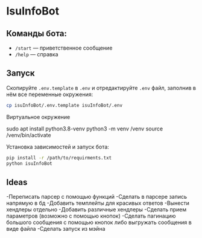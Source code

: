 # IsuInfoBot

## Команды бота:

- `/start` — приветственное сообщение
- `/help` — справка

## Запуск

Скопируйте `.env.template` в `.env` и отредактируйте `.env` файл, заполнив в нём все переменные окружения:

```bash
cp isuInfoBot/.env.template isuInfoBot/.env
```
Виртуальное окружение

sudo apt install python3.8-venv
python3 -m venv /venv
source /venv/bin/activate

Установка зависимостей и запуск бота:

```bash
pip install -r /path/to/requirments.txt
python isuInfoBot
```

## Ideas
-Переписать парсер с помощью функций
-Сделать в парсере запись напрямую в бд
-Добавить темплейты для красивых ответов
-Вынести хендлеры отдельно
-Добавить различные хендлеры
-Сделать прием параметров (возможно с помощью кнопок)
-Сделать пагинацию большого сообщения с помощью кнопок либо выгружать сообщения в виде файла
-Сделать запуск из мэйна
